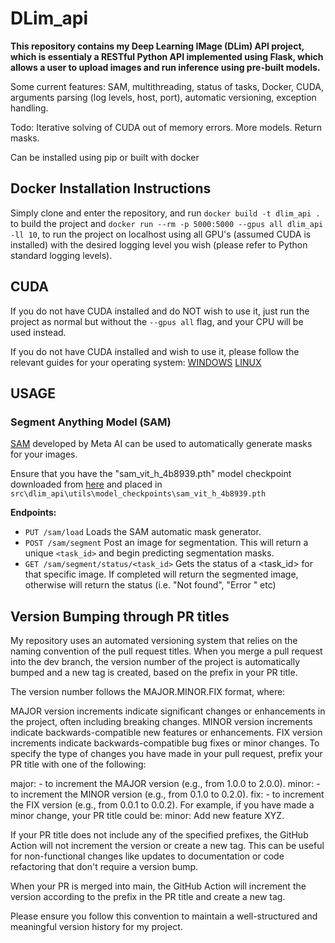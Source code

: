 
# DLim_api

**This repository contains my Deep Learning IMage (DLim) API project, which is essentialy a RESTful Python API implemented using Flask, which allows a user to upload images and run inference using pre-built models.**

Some current features: SAM, multithreading, status of tasks, Docker, CUDA, arguments parsing (log levels, host, port), automatic versioning, exception handling.

Todo: Iterative solving of CUDA out of memory errors. More models. Return masks.

Can be installed using pip or built with docker

## Docker Installation Instructions
Simply clone and enter the repository, and run `docker build -t dlim_api .` to build the project and `docker run --rm -p 5000:5000 --gpus all dlim_api -ll 10`, to run the project on localhost using all GPU's (assumed CUDA is installed) with the desired logging level you wish (please refer to Python standard logging levels). 

## CUDA
If you do not have CUDA installed and do NOT wish to use it, just run the project as normal but without the `--gpus all` flag, and your CPU will be used instead.

If you do not have CUDA installed and wish to use it, please follow the relevant guides for your operating system:
[WINDOWS](https://docs.nvidia.com/cuda/cuda-installation-guide-microsoft-windows/index.html)
[LINUX](https://docs.nvidia.com/cuda/cuda-installation-guide-linux/index.html)

  ## USAGE
  ### Segment Anything Model (SAM)
  
  [SAM](https://github.com/facebookresearch/segment-anything) developed by Meta AI can be used to automatically generate masks for your images.
  
  Ensure that you have the "sam_vit_h_4b8939.pth" model checkpoint downloaded from [here](https://dl.fbaipublicfiles.com/segment_anything/sam_vit_h_4b8939.pth) and placed in `src\dlim_api\utils\model_checkpoints\sam_vit_h_4b8939.pth`
  
**Endpoints:**
 - `PUT /sam/load` Loads the SAM automatic mask generator.
 - `POST /sam/segment` Post an image for segmentation. This will return a unique `<task_id>` and begin predicting segmentation masks.
 - `GET /sam/segment/status/<task_id>` Gets the status of a <task_id> for that specific image. If completed will return the segmented image, otherwise will return the status (i.e. "Not found", "Error <message>" etc) 

## Version Bumping through PR titles

My repository uses an automated versioning system that relies on the naming convention of the pull request titles. When you merge a pull request into the dev branch, the version number of the project is automatically bumped and a new tag is created, based on the prefix in your PR title.

  

The version number follows the MAJOR.MINOR.FIX format, where:

  

MAJOR version increments indicate significant changes or enhancements in the project, often including breaking changes. MINOR version increments indicate backwards-compatible new features or enhancements. FIX version increments indicate backwards-compatible bug fixes or minor changes. To specify the type of changes you have made in your pull request, prefix your PR title with one of the following:

  

major: - to increment the MAJOR version (e.g., from 1.0.0 to 2.0.0). minor: - to increment the MINOR version (e.g., from 0.1.0 to 0.2.0). fix: - to increment the FIX version (e.g., from 0.0.1 to 0.0.2). For example, if you have made a minor change, your PR title could be: minor: Add new feature XYZ.

  

If your PR title does not include any of the specified prefixes, the GitHub Action will not increment the version or create a new tag. This can be useful for non-functional changes like updates to documentation or code refactoring that don't require a version bump.

  

When your PR is merged into main, the GitHub Action will increment the version according to the prefix in the PR title and create a new tag.

  

Please ensure you follow this convention to maintain a well-structured and meaningful version history for my project.